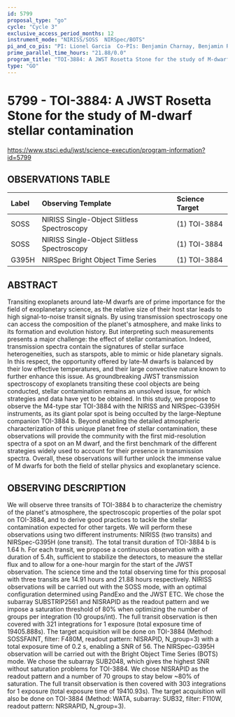 ```yaml
---
id: 5799
proposal_type: "go"
cycle: "Cycle 3"
exclusive_access_period_months: 12
instrument_mode: "NIRISS/SOSS  NIRSpec/BOTS"
pi_and_co_pis: "PI: Lionel Garcia  Co-PIs: Benjamin Charnay, Benjamin Rackham, and Mathilde Timmermans"
prime_parallel_time_hours: "21.88/0.0"
program_title: "TOI-3884: A JWST Rosetta Stone for the study of M-dwarf stellar contamination"
type: "GO"
---
```

# 5799 - TOI-3884: A JWST Rosetta Stone for the study of M-dwarf stellar contamination
https://www.stsci.edu/jwst/science-execution/program-information?id=5799
## OBSERVATIONS TABLE
| Label | Observing Template                  | Science Target |
| :---- | :---------------------------------- | :------------- |
| SOSS  | NIRISS Single-Object Slitless Spectroscopy | (1) TOI-3884   |
| SOSS  | NIRISS Single-Object Slitless Spectroscopy | (1) TOI-3884   |
| G395H | NIRSpec Bright Object Time Series   | (1) TOI-3884   |

## ABSTRACT

Transiting exoplanets around late-M dwarfs are of prime importance for the field of exoplanetary science, as the relative size of their host star leads to high signal-to-noise transit signals. By using transmission spectroscopy one can access the composition of the planet's atmosphere, and make links to its formation and evolution history. But interpreting such measurements presents a major challenge: the effect of stellar contamination. Indeed, transmission spectra contain the signatures of stellar surface heterogeneities, such as starspots, able to mimic or hide planetary signals. In this respect, the opportunity offered by late-M dwarfs is balanced by their low effective temperatures, and their large convective nature known to further enhance this issue. As groundbreaking JWST transmission spectroscopy of exoplanets transiting these cool objects are being conducted, stellar contamination remains an unsolved issue, for which strategies and data have yet to be obtained.
In this study, we propose to observe the M4-type star TOI-3884 with the NIRISS and NIRSpec-G395H instruments, as its giant polar spot is being occulted by the large-Neptune companion TOI-3884 b. Beyond enabling the detailed atmospheric characterization of this unique planet free of stellar contamination, these observations will provide the community with the first mid-resolution spectra of a spot on an M dwarf, and the first benchmark of the different strategies widely used to account for their presence in transmission spectra. Overall, these observations will further unlock the immense value of M dwarfs for both the field of stellar physics and exoplanetary science.

## OBSERVING DESCRIPTION

We will observe three transits of TOI-3884 b to characterize the chemistry of the planet's atmosphere, the spectroscopic properties of the polar spot on TOI-3884, and to derive good practices to tackle the stellar contamination expected for other targets. We will perform these observations using two different instruments: NIRISS (two transits) and NIRSpec-G395H (one transit). The total transit duration of TOI-3884 b is 1.64 h. For each transit, we propose a continuous observation with a duration of 5.4h, sufficient to stabilize the detectors, to measure the stellar flux and to allow for a one-hour margin for the start of the JWST observation. The science time and the total observing time for this proposal with three transits are 14.91 hours and 21.88 hours respectively.
NIRISS observations will be carried out with the SOSS mode, with an optimal configuration determined using PandExo and the JWST ETC. We chose the subarray SUBSTRIP2561 and NISRAPID as the readout pattern and we impose a saturation threshold of 80% when optimizing the number of groups per integration (10 groups/int). The full transit observation is then covered with 321 integrations for 1 exposure (total exposure time of 19405.888s). The target acquisition will be done on TOI-3884 (Method: SOSSFAINT, filter: F480M, readout pattern: NISRAPID, N_group=3) with a total exposure time of 0.2 s, enabling a SNR of 56.
The NIRSpec-G395H observation will be carried out with the Bright Object Time Series (BOTS) mode. We chose the subarray SUB2048, which gives the highest SNR without saturation problems for TOI-3884. We chose NISRAPID as the readout pattern and a number of 70 groups to stay below ~80% of saturation. The full transit observation is then covered with 303 integrations for 1 exposure (total exposure time of 19410.93s). The target acquisition will also be done on TOI-3884 (Method: WATA, subarray: SUB32, filter: F110W, readout pattern: NRSRAPID, N_group=3).